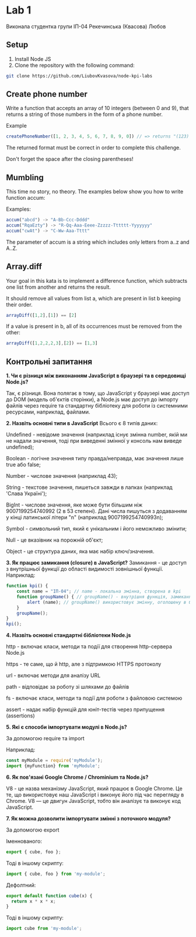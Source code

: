 # Lab 1
Виконала студентка групи ІП-04 Рекечинська (Квасова) Любов

## Setup
1. Install Node JS
2. Clone the repository with the following command:
```bash
git clone https://github.com/LiubovKvasova/node-kpi-labs
```

## Create phone number
Write a function that accepts an array of 10 integers
(between 0 and 9), that returns a string of those numbers in the form of a phone number.

Example
```javascript
createPhoneNumber([1, 2, 3, 4, 5, 6, 7, 8, 9, 0]) // => returns "(123) 456-7890"
```
The returned format must be correct in order to complete this challenge.

Don't forget the space after the closing parentheses!

## Mumbling
This time no story, no theory. The examples below show you how to write function accum:

Examples:
```javascript
accum("abcd") -> "A-Bb-Ccc-Dddd"
accum("RqaEzty") -> "R-Qq-Aaa-Eeee-Zzzzz-Tttttt-Yyyyyyy"
accum("cwAt") -> "C-Ww-Aaa-Tttt"
```
The parameter of accum is a string which includes only letters from a..z and A..Z.

## Array.diff
Your goal in this kata is to implement a difference function, which subtracts one list from another and returns the result.

It should remove all values from list a, which are present in list b keeping their order.
```javascript
arrayDiff([1,2],[1]) == [2]
```
If a value is present in b, all of its occurrences must be removed from the other:
```javascript
arrayDiff([1,2,2,2,3],[2]) == [1,3]
```

## Контрольні запитання 
**1. Чи є різниця між виконанням JavaScript в браузері та в середовищі Node.js?**

Так, є різниця. Вона полягає в тому, що JavaScript у браузері має доступ до 
DOM (модель об'єктів сторінки), а Node.js має доступ до імпорту файлів через 
require та стандартну бібліотеку для роботи із системними ресурсами, наприклад, файлами.

**2. Назвіть основні типи в JavaScript**
Всього є 8 типів даних:

Undefined - невідоме значення (наприклад існує змінна number, якій ми не надали значення, тоді при виведенні змінної у консоль нам виведе undefined);

Boolean - логічне значення типу правда/неправда, має значення лише true або false;

Number - числове значення (наприклад 43);

String - текстове значення, пишеться завжди в лапках (наприклад 'Слава Україні');

BigInt - числове значення, яке може бути більшим ніж 9007199254740992 (2 в 53 степені). Дані числа пишуться з додаванням у кінці латинської літери "n" (наприклад 9007199254740993n);

Symbol - символьний тип, який є унікальним і його неможливо змінити;

Null - це вказівник на порожній об'єкт;

Object - це структура даних, яка має набір ключ/значення.

**3. Як працює замикання (closure) в JavaScript?**
Замикання - це доступ з внутрішньої функції до області видимості зовнішньої функції.
Наприклад:
```javascript
function kpi() {
    const name = "ІП-04"; // name - локальна змінна, створена в kpi
    function groupName() { // groupName() - внутрішня функція, замикання
        alert (name); // groupName() використовує змінну, оголошену в батьківській функції
    }
    groupName();
}
kpi();
```

**4. Назвіть основні стандартні бібліотеки Node.js**

http - включає класи, методи та події для створення http-сервера Node.js

https - те саме, що й http, але з підтримкою HTTPS протоколу

url - включає методи для аналізу URL

path - відповідає за роботу зі шляхами до файлів

fs - включає класи, методи та події для роботи з файловою системою

assert - надає набір функцій для юніт-тестів через припущення (assertions)

**5. Які є способи імпортувати модулі в Node.js?**

За допомогою require та import 

Наприклад:
```javascript
const myModule = require('myModule');
import {myFunction} from 'myModule';
```

**6. Як пов'язані Google Chrome / Chrominium та Node.js?**

V8 - це назва механізму JavaScript, який працює в Google Chrome. Це те, що
використовує наш JavaScript і виконує його під час перегляду в Chrome.
V8 — це двигун JavaScript, тобто він аналізує та виконує код JavaScript.

**7. Як можна дозволити імпортувати змінні з поточного модуля?**

За допомогою export

Іменнованого:
```javascript
export { cube, foo };
```
Тоді в іншому скрипту:
```javascript
import { cube, foo } from 'my-module';
```

Дефолтний:
```javascript
export default function cube(x) {
  return x * x * x;
}
```
Тоді в іншому скрипту:
```javascript
import cube from 'my-module';
```
